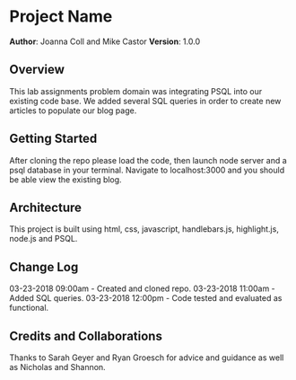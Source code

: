 # Project Name

**Author**: Joanna Coll and Mike Castor
**Version**: 1.0.0 

## Overview
This lab assignments problem domain was integrating PSQL into our existing code base.  We added several SQL queries in order to create new articles to populate our blog page.   

## Getting Started
After cloning the repo please load the code, then launch node server and a psql database in your terminal.  Navigate to localhost:3000 and you should be able view the existing blog.  

## Architecture
This project is built using html, css, javascript, handlebars.js, highlight.js, node.js and PSQL.

## Change Log

03-23-2018 09:00am - Created and cloned repo.
03-23-2018 11:00am - Added SQL queries.
03-23-2018 12:00pm - Code tested and evaluated as functional.

## Credits and Collaborations
Thanks to Sarah Geyer and Ryan Groesch for advice and guidance as well as Nicholas and Shannon.